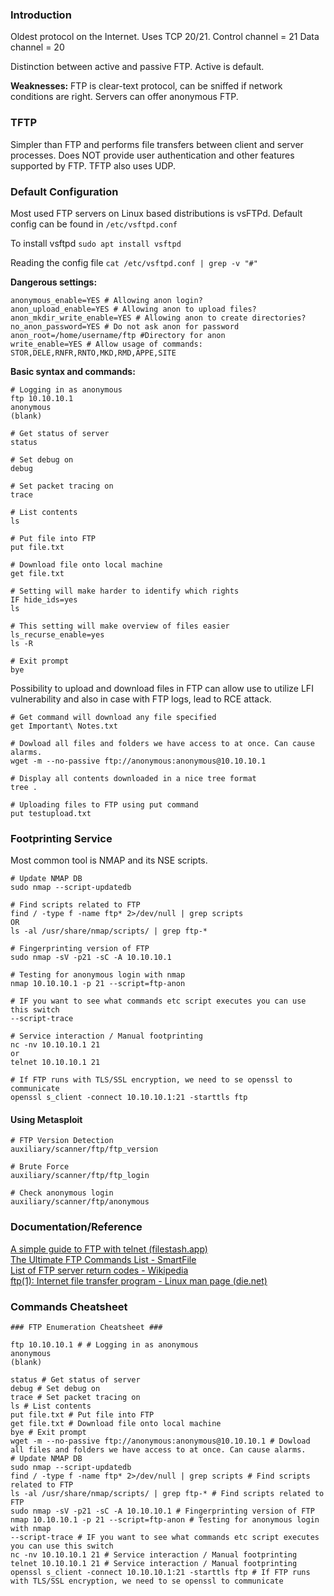 ### Introduction
Oldest protocol on the Internet. Uses TCP 20/21. 
Control channel = 21
Data channel = 20

Distinction between active and passive FTP. Active is default. 

**Weaknesses:** 
FTP is clear-text protocol, can be sniffed if network conditions are right.
Servers can offer anonymous FTP. 

### TFTP
Simpler than FTP and performs file transfers between client and server processes. 
Does NOT provide user authentication and other features supported by FTP. 
TFTP also uses UDP. 

### Default Configuration
Most used FTP servers on Linux based distributions is vsFTPd. Default config can be found in `/etc/vsftpd.conf`

To install vsftpd
`sudo apt install vsftpd`

Reading the config file
`cat /etc/vsftpd.conf | grep -v "#"`

**Dangerous settings:**
```shell
anonymous_enable=YES # Allowing anon login?
anon_upload_enable=YES # Allowing anon to upload files?
anon_mkdir_write_enable=YES # Allowing anon to create directories?
no_anon_password=YES # Do not ask anon for password
anon_root=/home/username/ftp #Directory for anon
write_enable=YES # Allow usage of commands: STOR,DELE,RNFR,RNTO,MKD,RMD,APPE,SITE
```

**Basic syntax and commands:**
```shell
# Logging in as anonymous
ftp 10.10.10.1 
anonymous
(blank)

# Get status of server
status

# Set debug on
debug

# Set packet tracing on
trace

# List contents
ls

# Put file into FTP
put file.txt

# Download file onto local machine
get file.txt

# Setting will make harder to identify which rights 
IF hide_ids=yes
ls

# This setting will make overview of files easier
ls_recurse_enable=yes
ls -R

# Exit prompt 
bye
```

Possibility to upload and download files in FTP can allow use to utilize LFI vulnerability and also in case with FTP logs, lead to RCE attack. 

```shell
# Get command will download any file specified
get Important\ Notes.txt

# Dowload all files and folders we have access to at once. Can cause alarms. 
wget -m --no-passive ftp://anonymous:anonymous@10.10.10.1

# Display all contents downloaded in a nice tree format
tree .

# Uploading files to FTP using put command
put testupload.txt
```

### Footprinting Service
Most common tool is NMAP and its NSE scripts. 

```shell
# Update NMAP DB
sudo nmap --script-updatedb

# Find scripts related to FTP
find / -type f -name ftp* 2>/dev/null | grep scripts
OR
ls -al /usr/share/nmap/scripts/ | grep ftp-*

# Fingerprinting version of FTP 
sudo nmap -sV -p21 -sC -A 10.10.10.1

# Testing for anonymous login with nmap
nmap 10.10.10.1 -p 21 --script=ftp-anon

# IF you want to see what commands etc script executes you can use this switch
--script-trace

# Service interaction / Manual footprinting
nc -nv 10.10.10.1 21
or 
telnet 10.10.10.1 21

# If FTP runs with TLS/SSL encryption, we need to se openssl to communicate
openssl s_client -connect 10.10.10.1:21 -starttls ftp 
```

#### Using Metasploit
```shell
# FTP Version Detection
auxiliary/scanner/ftp/ftp_version

# Brute Force
auxiliary/scanner/ftp/ftp_login

# Check anonymous login
auxiliary/scanner/ftp/anonymous
```


### Documentation/Reference
[A simple guide to FTP with telnet (filestash.app)](https://www.filestash.app/2021/08/07/ftp-with-telnet/)  
[The Ultimate FTP Commands List - SmartFile](https://www.smartfile.com/blog/the-ultimate-ftp-commands-list/)  
[List of FTP server return codes - Wikipedia](https://en.wikipedia.org/wiki/List_of_FTP_server_return_codes)  
[ftp(1): Internet file transfer program - Linux man page (die.net)](https://linux.die.net/man/1/ftp)  

### Commands Cheatsheet
```shell
### FTP Enumeration Cheatsheet ###

ftp 10.10.10.1 # # Logging in as anonymous
anonymous
(blank)

status # Get status of server
debug # Set debug on
trace # Set packet tracing on
ls # List contents
put file.txt # Put file into FTP
get file.txt # Download file onto local machine
bye # Exit prompt 
wget -m --no-passive ftp://anonymous:anonymous@10.10.10.1 # Dowload all files and folders we have access to at once. Can cause alarms. 
# Update NMAP DB
sudo nmap --script-updatedb
find / -type f -name ftp* 2>/dev/null | grep scripts # Find scripts related to FTP
ls -al /usr/share/nmap/scripts/ | grep ftp-* # Find scripts related to FTP
sudo nmap -sV -p21 -sC -A 10.10.10.1 # Fingerprinting version of FTP 
nmap 10.10.10.1 -p 21 --script=ftp-anon # Testing for anonymous login with nmap
--script-trace # IF you want to see what commands etc script executes you can use this switch
nc -nv 10.10.10.1 21 # Service interaction / Manual footprinting
telnet 10.10.10.1 21 # Service interaction / Manual footprinting
openssl s_client -connect 10.10.10.1:21 -starttls ftp # If FTP runs with TLS/SSL encryption, we need to se openssl to communicate


```

